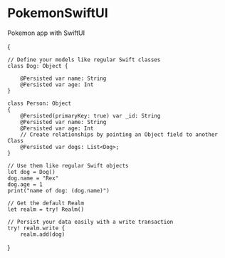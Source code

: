 # PokemonSwiftUI
Pokemon app with SwiftUI

{

    // Define your models like regular Swift classes
    class Dog: Object {
    
        @Persisted var name: String
        @Persisted var age: Int        
    }
    
    class Person: Object 
    {        
        @Persisted(primaryKey: true) var _id: String        
        @Persisted var name: String        
        @Persisted var age: Int        
        // Create relationships by pointing an Object field to another Class        
        @Persisted var dogs: List<Dog>;
    }
    
    // Use them like regular Swift objects
    let dog = Dog()
    dog.name = "Rex"
    dog.age = 1
    print("name of dog: (dog.name)")
    
    // Get the default Realm
    let realm = try! Realm()
    
    // Persist your data easily with a write transaction 
    try! realm.write {
        realm.add(dog)

}
